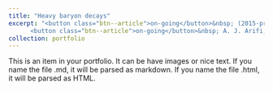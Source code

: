 ```yaml
---
title: "Heavy baryon decays"
excerpt: "<button class="btn--article">on-going</button>&nbsp; (2015-present) <br/>
      <button class="btn--article">on-going</button>&nbsp; A. J. Arifi, H. Nagahiro, A. Hosaka, K. Tanida, D. Suenaga <br/><img src='/images/500x300.png'>"
collection: portfolio
---
```


This is an item in your portfolio. It can be have images or nice text. If you name the file .md, it will be parsed as markdown. If you name the file .html, it will be parsed as HTML. 


